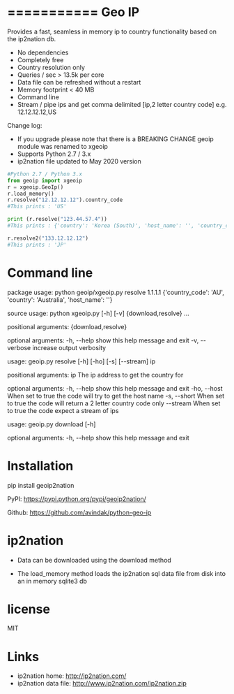 ===========
Geo IP
===========

Provides a fast, seamless in memory ip to country functionality based on the ip2nation db.
- No dependencies
- Completely free
- Country resolution only
- Queries / sec > 13.5k per core
- Data file can be refreshed without a restart
- Memory footprint < 40 MB
- Command line
- Stream / pipe ips and get comma delimited [ip,2 letter country code] e.g. 12.12.12.12,US


Change log:
- If you upgrade please note that there is a BREAKING CHANGE geoip module was renamed to xgeoip
- Supports Python 2.7 / 3.x
- ip2nation file updated to May 2020 version

```python
#Python 2.7 / Python 3.x
from geoip import xgeoip
r = xgeoip.GeoIp()
r.load_memory()
r.resolve("12.12.12.12").country_code
#This prints : 'US'

print (r.resolve("123.44.57.4"))
#This prints : {'country': 'Korea (South)', 'host_name': '', 'country_code': 'KR'}

r.resolve2("133.12.12.12")
#This prints : 'JP'
```

Command line
=========
package usage: python geoip/xgeoip.py resolve 1.1.1.1
{'country_code': 'AU', 'country': 'Australia', 'host_name': ''}

source usage: python xgeoip.py [-h] [-v] {download,resolve} ...

positional arguments:
  {download,resolve}

optional arguments:
  -h, --help          show this help message and exit
  -v, --verbose       increase output verbosity


usage: geoip.py resolve [-h] [-ho] [-s] [--stream] ip

positional arguments:
  ip           The ip address to get the country for

optional arguments:
  -h, --help   show this help message and exit
  -ho, --host  When set to true the code will try to get the host name
  -s, --short  When set to true the code will return a 2 letter country code
               only
  --stream     When set to true the code expect a stream of ips

usage: geoip.py download [-h]

optional arguments:
  -h, --help  show this help message and exit


Installation
=========

pip install geoip2nation

PyPI: https://pypi.python.org/pypi/geoip2nation/

Github: https://github.com/avindak/python-geo-ip

ip2nation
=========

* Data can be downloaded using the download method

* The load_memory method loads the ip2nation sql data file from disk into an in memory sqlite3 db

license
========
MIT

Links
========

* ip2nation home: http://ip2nation.com/
* ip2nation data file: http://www.ip2nation.com/ip2nation.zip

